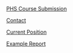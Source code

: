 
[PHS Course Submission](https://adrian-minnig.github.io/PHS_Course_Submission)

[Contact](https://adrian-minnig.github.io/contact)

[Current Position](http://www.vphi.ch/ueber_uns/team/minnig_adrian/index_ger.html)

[Example Report](https://github.com/Adrian-Minnig/Adrian-Minnig.github.io/blob/main/Example_Report_Quarto.html)

